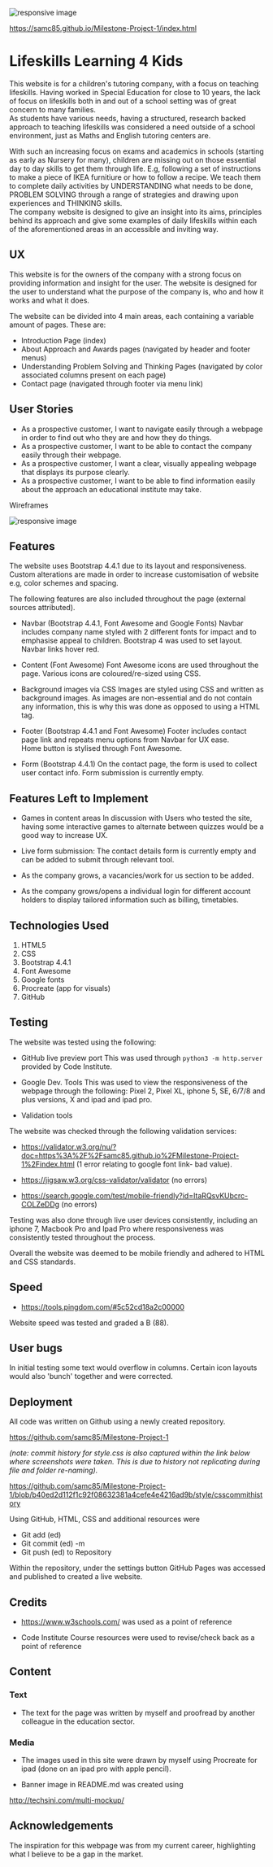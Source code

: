 



![responsive image](https://samc85.github.io/Milestone-Project-1/style/images/readmeimage.png)


https://samc85.github.io/Milestone-Project-1/index.html

# Lifeskills Learning 4 Kids

This website is for a children's tutoring company, with a focus on teaching lifeskills.
Having worked in Special Education for close to 10 years, the lack of focus on lifeskills both in and out of a school setting was of great concern to many families.  
As students have various needs, having a structured, research backed approach to teaching lifeskills was considered a need outside of a school environment, just as Maths and English tutoring centers are.

With such an increasing focus on exams and academics in schools (starting as early as Nursery for many), children
are missing out on those essential day to day skills to get them through life.  E.g, following a set of instructions to 
make a piece of IKEA furnitiure or how to follow a recipe.  We teach them to complete daily activities by UNDERSTANDING what needs to be done, 
PROBLEM SOLVING through a range of strategies and drawing upon experiences and THINKING skills.  
The company website is designed to give an insight into its aims, principles behind its approach and give some examples
of daily lifeskills within each of the aforementioned areas in an accessible and inviting way.

## UX

This website is for the owners of the company with a strong focus on providing information and insight for the user.
The website is designed for the user to understand what the purpose of the company is, who and how it works and what it does.

The website can be divided into 4 main areas, each containing a variable amount of pages.  These are:

* Introduction Page (index)
* About Approach and Awards pages (navigated by header and footer menus)
* Understanding Problem Solving and Thinking Pages (navigated by color associated columns present on each page)
* Contact page (navigated through footer via menu link)

## User Stories

* As a prospective customer, I want to navigate easily through a webpage in order to find out who they are and how they do things.
* As a prospective customer, I want to be able to contact the company easily through their webpage.
* As a prospective customer, I want a clear, visually appealing webpage that displays its purpose clearly.
* As a prospective customer, I want to be able to find information easily about the approach an educational institute may take.

Wireframes

![responsive image](https://samc85.github.io/Milestone-Project-1/style/wireframes/pagetree.png)



## Features

The website uses Bootstrap 4.4.1 due to its layout and responsiveness.  Custom alterations are made
in order to increase customisation of website e.g, color schemes and spacing. 

The following features are also included throughout the page (external sources attributed).

* Navbar (Bootstrap 4.4.1, Font Awesome and Google Fonts)
Navbar includes company name styled with 2 different fonts for impact and to emphasise appeal to children.  Bootstrap 4 was used
to set layout. Navbar links hover red.

* Content (Font Awesome)
Font Awesome icons are used throughout the page.  Various icons are coloured/re-sized using CSS.

* Background images via CSS
Images are styled using CSS and written as background images.  As images are non-essential
and do not contain any information, this is why this was done as opposed to using a HTML tag.

* Footer (Bootstrap 4.4.1 and Font Awesome)
Footer includes contact page link and repeats menu options from Navbar for UX ease.  
Home button is stylised through Font Awesome.

* Form (Bootstrap 4.4.1)
On the contact page, the form is used to collect user contact info.  Form submission is currently
empty.


## Features Left to Implement

* Games in content areas
In discussion with Users who tested the site, having some interactive games to alternate between
quizzes would be a good way to increase UX.

* Live form submission:  The contact details form is currently empty and can be added to submit through relevant tool.

* As the company grows, a vacancies/work for us section to be added.

* As the company grows/opens a individual login for different account holders to display tailored information such as billing, timetables.

## Technologies Used

1. HTML5
2. CSS
3. Bootstrap 4.4.1
4. Font Awesome
5. Google fonts
6. Procreate (app for visuals)
7. GitHub

## Testing

The website was tested using the following:

* GitHub live preview port
This was used through `python3 -m http.server` provided by Code Institute. 

* Google Dev. Tools 
This was used to view the responsiveness of the webpage through the following:
Pixel 2, Pixel XL, iphone 5, SE, 6/7/8 and plus versions, X and ipad and ipad pro.  

* Validation tools

The website was checked through the following validation services:

* https://validator.w3.org/nu/?doc=https%3A%2F%2Fsamc85.github.io%2FMilestone-Project-1%2Findex.html
(1 error relating to google font link- bad value).  

* https://jigsaw.w3.org/css-validator/validator (no errors)

* https://search.google.com/test/mobile-friendly?id=ItaRQsvKUbcrc-COLZeDDg (no errors)

Testing was also done through live user devices consistently, including an iphone 7, Macbook Pro and Ipad Pro where
responsiveness was consistently tested throughout the process. 

Overall the website was deemed to be mobile friendly and adhered to HTML and CSS standards.  


## Speed

* https://tools.pingdom.com/#5c52cd18a2c00000

Website speed was tested and graded a B (88). 


## User bugs

In initial testing some text would overflow in columns.  Certain icon layouts would also 'bunch' together
and were corrected.  


## Deployment
All code was written on Github using a newly created repository.

https://github.com/samc85/Milestone-Project-1 

*(note: commit history for style.css is also captured within 
the link below where screenshots were taken.  This is due to history not replicating during 
file and folder re-naming).* 

https://github.com/samc85/Milestone-Project-1/blob/b40ed2d112f1c92f08632381a4cefe4e4216ad9b/style/csscommithistory

Using GitHub, HTML, CSS and additional resources were

* Git add (ed)
* Git commit (ed) -m
* Git push (ed) to Repository

Within the repository, under the settings button GitHub Pages was accessed and published to created
a live website.  

## Credits

* https://www.w3schools.com/   was used as a point of reference

* Code Institute Course resources were used to revise/check back as a point of reference
 
## Content

### Text 
* The text for the page was written by myself and proofread by another colleague in the education sector.

### Media
* The images used in this site were drawn by myself using Procreate for ipad (done on an ipad pro with apple pencil).

* Banner image in README.md was created using

http://techsini.com/multi-mockup/

## Acknowledgements 

The inspiration for this webpage was from my current career, highlighting what I believe to be a gap in the market.